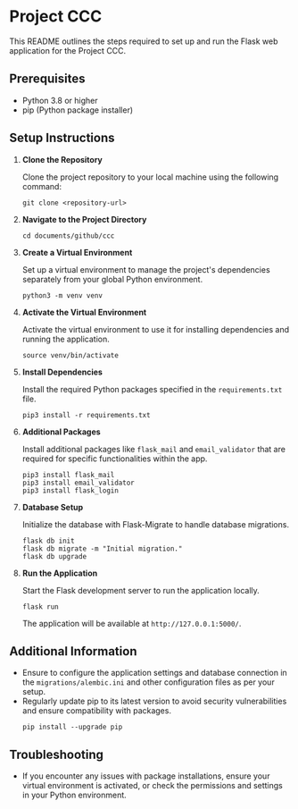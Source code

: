 # Project CCC

This README outlines the steps required to set up and run the Flask web application for the Project CCC.

## Prerequisites

- Python 3.8 or higher
- pip (Python package installer)

## Setup Instructions

1. **Clone the Repository**

   Clone the project repository to your local machine using the following command:

   ```
   git clone <repository-url>
   ```

2. **Navigate to the Project Directory**

   ```
   cd documents/github/ccc
   ```

3. **Create a Virtual Environment**

   Set up a virtual environment to manage the project's dependencies separately from your global Python environment.

   ```
   python3 -m venv venv
   ```

4. **Activate the Virtual Environment**

   Activate the virtual environment to use it for installing dependencies and running the application.

   ```
   source venv/bin/activate
   ```

5. **Install Dependencies**

   Install the required Python packages specified in the `requirements.txt` file.

   ```
   pip3 install -r requirements.txt
   ```

6. **Additional Packages**

   Install additional packages like `flask_mail` and `email_validator` that are required for specific functionalities within the app.

   ```
   pip3 install flask_mail
   pip3 install email_validator
   pip3 install flask_login
   ```

7. **Database Setup**

   Initialize the database with Flask-Migrate to handle database migrations.

   ```
   flask db init
   flask db migrate -m "Initial migration."
   flask db upgrade
   ```

8. **Run the Application**

   Start the Flask development server to run the application locally.

   ```
   flask run
   ```

   The application will be available at `http://127.0.0.1:5000/`.

## Additional Information

- Ensure to configure the application settings and database connection in the `migrations/alembic.ini` and other configuration files as per your setup.
- Regularly update pip to its latest version to avoid security vulnerabilities and ensure compatibility with packages.
  ```
  pip install --upgrade pip
  ```

## Troubleshooting

- If you encounter any issues with package installations, ensure your virtual environment is activated, or check the permissions and settings in your Python environment.
